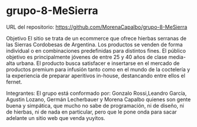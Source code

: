 # grupo-8-MeSierra
URL del repositorio: https://github.com/MorenaCapalbo/grupo-8-MeSierra

Objetivo
El sitio se trata de un ecommerce que ofrece hierbas serranas de las Sierras Cordobesas de Argentina.
Los productos se venden de forma individual o en combinaciones predefinidas para distintos fines. 
El público objetivo es principalmente jóvenes de entre 25 y 40 años de clase media-alta urbana. 
El producto busca satisfacer e insertarse en el mercado de productos premium para infusión tanto como en el mundo de la coctelería y la experiencia de preparar aperitivos in-house, destancando entre ellos el fernet.

Integrantes:
El grupo está conformado por:
Gonzalo Rossi,Leandro García, Agustin Lozano, Germán Lecherbauer y Morena Capalbo quienes son gente buena y simpática, que mucho no sabe de programación, ni de diseño, ni de hierbas, ni de nada en particular, pero que le pone onda para sacar adelante un sitio web que venda yuyitos.
